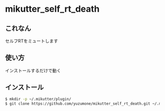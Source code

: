 # mikutter_self_rt_death
## これなん
セルフRTをミュートします

## 使い方
インストールするだけで動く

## インストール
```sh
$ mkdir -p ~/.mikutter/plugin/
$ git clone https://github.com/yuzumone/mikutter_self_rt_death.git ~/.mikutter/plugin/mikutter_self_rt_death/
```
